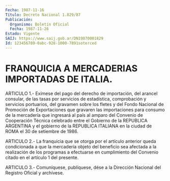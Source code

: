 ```yaml
---
Fecha: 1987-11-16
Título: Decreto Nacional 1.829/87
Publicación:
  Organismo: Boletín Oficial
  Fecha: 1987-11-26
Estado: Vigente
SAIJ: https://www.saij.gob.ar/DN19870001829
Id: 123456789-0abc-928-1000-7891soterced
---
```

# FRANQUICIA A MERCADERIAS IMPORTADAS DE ITALIA.

<a id="1"></a>
ARTICULO  1.-  Exímese  del  pago  del  derecho de importación, del arancel  consular,  de  las  tasas  por servicios  de  estadística, comprobación y servicios portuarios,  del gravamen sobre los fletes y  del  Fondo Nacional de Promoción de Exportaciones  que  gravaren las importaciones  para  consumo  de la mercadería que ingresará al país al amparo del Convenio de Cooperación  Técnica celebrado entre el  Gobierno  de  la  REPUBLICA  ARGENTINA  y  el  gobierno  de  la REPUBLICA  ITALIANA  en  la  ciudad  de ROMA el 30 de setiembre  de 1986.

<a id="2"></a>
ARTICULO  2.-  La franquicia que se otorga por el artículo anterior queda condicionada  a  que  la  mercadería objeto del beneficio sea afectada  a  la  realización  de  los  programas  a  efectuarse  en cumplimiento del Convenio citado en  el  artículo  1  del presente.

<a id="3"></a>
ARTICULO  3.- Comuníquese, publíquese, dése a la Dirección Nacional del Registro Oficial y archívese.